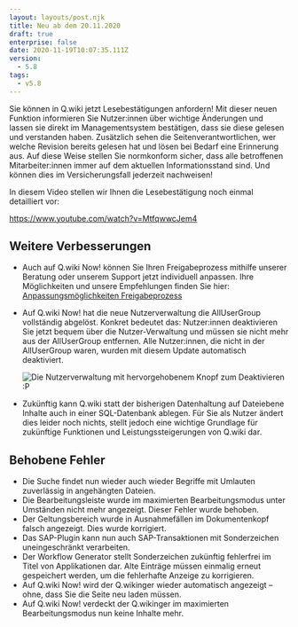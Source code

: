 ```yaml
---
layout: layouts/post.njk
title: Neu ab dem 20.11.2020
draft: true
enterprise: false
date: 2020-11-19T10:07:35.111Z
version:
  - 5.8
tags:
  - v5.8
---
```

Sie können in Q.wiki jetzt Lesebestätigungen anfordern! Mit dieser neuen Funktion informieren Sie Nutzer:innen über wichtige Änderungen und lassen sie direkt im Managementsystem bestätigen, dass sie diese gelesen und verstanden haben. Zusätzlich sehen die Seitenverantwortlichen, wer welche Revision bereits gelesen hat und lösen bei Bedarf eine Erinnerung aus. Auf diese Weise stellen Sie normkonform sicher, dass alle betroffenen Mitarbeiter:innen immer auf dem aktuellen Informationsstand sind. Und können dies im Versicherungsfall jederzeit nachweisen! 

In diesem Video stellen wir Ihnen die Lesebestätigung noch einmal detailliert vor: 

https://www.youtube.com/watch?v=MtfqwwcJem4

## Weitere Verbesserungen

* Auch auf Q.wiki Now! können Sie Ihren Freigabeprozess mithilfe unserer Beratung oder unserem Support jetzt individuell anpassen. Ihre Möglichkeiten und unsere Empfehlungen finden Sie hier: [Anpassungsmöglichkeiten Freigabeprozess](/faq/custom-workflows/) 
* Auf Q.wiki Now! hat die neue Nutzerverwaltung die AllUserGroup vollständig abgelöst. Konkret bedeutet das: Nutzer:innen deaktivieren Sie jetzt bequem über die Nutzer-Verwaltung und müssen sie nicht mehr aus der AllUserGroup entfernen. Alle Nutzer:innen, die nicht in der AllUserGroup waren, wurden mit diesem Update automatisch deaktiviert. 

  ![Die Nutzerverwaltung mit hervorgehobenem Knopf zum Deaktivieren :P](/images/nutzerverwaltung-nutzer-deaktivieren.png "Deaktivieren von Nutzern über die Nutzer-Verwaltung")
* Zukünftig kann Q.wiki statt der bisherigen Datenhaltung auf Dateiebene Inhalte auch in einer SQL-Datenbank ablegen. Für Sie als Nutzer ändert dies leider noch nichts, stellt jedoch eine wichtige Grundlage für zukünftige Funktionen und Leistungssteigerungen von Q.wiki dar.  

## Behobene Fehler

* Die Suche findet nun wieder auch wieder Begriffe mit Umlauten zuverlässig in angehängten Dateien.
* Die Bearbeitungsleiste wurde im maximierten Bearbeitungsmodus unter Umständen nicht mehr angezeigt. Dieser Fehler wurde behoben. 
* Der Geltungsbereich wurde in Ausnahmefällen im Dokumentenkopf falsch angezeigt. Dies wurde korrigiert.
* Das SAP-Plugin kann nun auch SAP-Transaktionen mit Sonderzeichen uneingeschränkt verarbeiten. 
* Der Workflow Generator stellt Sonderzeichen zukünftig fehlerfrei im Titel von Applikationen dar. Alte Einträge müssen einmalig erneut gespeichert werden, um die fehlerhafte Anzeige zu korrigieren.
* Auf Q.wiki Now! wird der Q.wikinger wieder automatisch angezeigt – ohne, dass Sie die Seite neu laden müssen.
* Auf Q.wiki Now! verdeckt der Q.wikinger im maximierten Bearbeitungsmodus nun keine Inhalte mehr.
